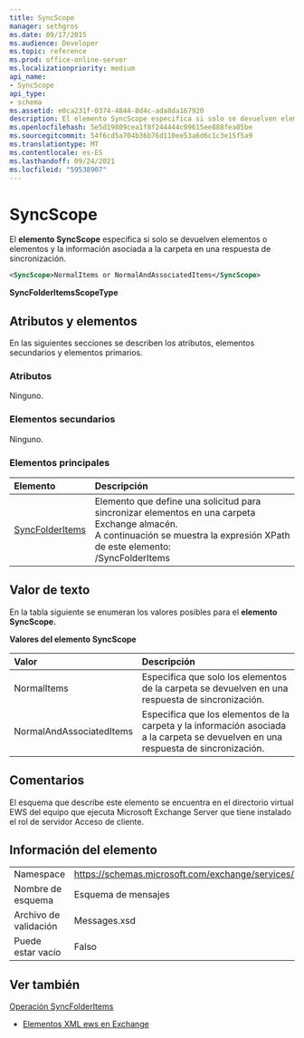```yaml
---
title: SyncScope
manager: sethgros
ms.date: 09/17/2015
ms.audience: Developer
ms.topic: reference
ms.prod: office-online-server
ms.localizationpriority: medium
api_name:
- SyncScope
api_type:
- schema
ms.assetid: e0ca231f-0374-4844-8d4c-ada8da167920
description: El elemento SyncScope especifica si solo se devuelven elementos o elementos y la información asociada a la carpeta en una respuesta de sincronización.
ms.openlocfilehash: 5e5d19809cea1f8f244444c09615ee888fea05be
ms.sourcegitcommit: 54f6cd5a704b36b76d110ee53a6d6c1c3e15f5a9
ms.translationtype: MT
ms.contentlocale: es-ES
ms.lasthandoff: 09/24/2021
ms.locfileid: "59538907"
---
```

# <a name="syncscope"></a>SyncScope

El **elemento SyncScope** especifica si solo se devuelven elementos o elementos y la información asociada a la carpeta en una respuesta de sincronización. 
  
```xml
<SyncScope>NormalItems or NormalAndAssociatedItems</SyncScope>
```

 **SyncFolderItemsScopeType**
## <a name="attributes-and-elements"></a>Atributos y elementos

En las siguientes secciones se describen los atributos, elementos secundarios y elementos primarios.
  
### <a name="attributes"></a>Atributos

Ninguno.
  
### <a name="child-elements"></a>Elementos secundarios

Ninguno.
  
### <a name="parent-elements"></a>Elementos principales

|**Elemento**|**Descripción**|
|:-----|:-----|
|[SyncFolderItems](syncfolderitems.md) <br/> |Elemento que define una solicitud para sincronizar elementos en una carpeta Exchange almacén.  <br/> A continuación se muestra la expresión XPath de este elemento:  <br/> /SyncFolderItems  <br/> |
   
## <a name="text-value"></a>Valor de texto

En la tabla siguiente se enumeran los valores posibles para el **elemento SyncScope.** 
  
**Valores del elemento SyncScope**

|**Valor**|**Descripción**|
|:-----|:-----|
|NormalItems  <br/> |Especifica que solo los elementos de la carpeta se devuelven en una respuesta de sincronización.  <br/> |
|NormalAndAssociatedItems  <br/> |Especifica que los elementos de la carpeta y la información asociada a la carpeta se devuelven en una respuesta de sincronización.  <br/> |
   
## <a name="remarks"></a>Comentarios

El esquema que describe este elemento se encuentra en el directorio virtual EWS del equipo que ejecuta Microsoft Exchange Server que tiene instalado el rol de servidor Acceso de cliente.
  
## <a name="element-information"></a>Información del elemento

|||
|:-----|:-----|
|Namespace  <br/> |https://schemas.microsoft.com/exchange/services/2006/messages  <br/> |
|Nombre de esquema  <br/> |Esquema de mensajes  <br/> |
|Archivo de validación  <br/> |Messages.xsd  <br/> |
|Puede estar vacío  <br/> |Falso  <br/> |
   
## <a name="see-also"></a>Ver también



[Operación SyncFolderItems](syncfolderitems-operation.md)


- [Elementos XML ews en Exchange](ews-xml-elements-in-exchange.md)

